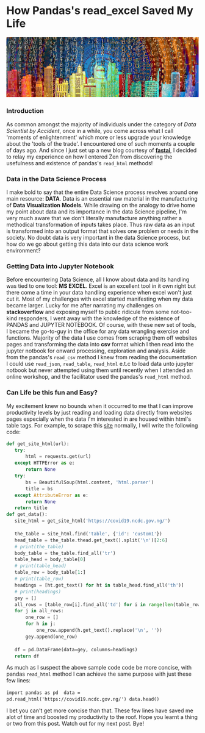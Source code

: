 # How Pandas's read_excel Saved My Life
![](/images/pixabay.jpg)
### Introduction
As common amongst the majority of individuals under the category of *Data Scientist by Accident*, once in a while, you come across what I call 
'moments of enlightenment' which more or less upgrade your knowledge about the 'tools of the trade'. I encountered one of such moments a couple of days ago. And since I just set up
a new blog courtesy of [**fastai**](https://github.com/fastai/fastpages), I decided to relay my experience on how I entered Zen from discovering the usefulness and existence of pandas's `read_html` methods!

### Data in the Data Science Process

I make bold to say that the entire Data Science process revolves around one main resource: **DATA**. Data is an essential raw material in the manufacturing of **Data Visualization**
**Models**. While drawing on the analogy to drive home my point about data and its importance in the data Science pipeline, I'm very much aware that we don't literally manufacture
anything rather a methodical transformation of inputs takes place. Thus raw data as an input is transformed into an output format that solves one problem or needs in the society. 
No doubt data is very important in the data Science process, but how do we go about getting this data into our data science work environment?

### Getting Data into Jupyter Notebook
Before encountering Data Science, all I know about data and its handling was tied to one tool: **MS EXCEL**. Excel is an excellent tool in it own right but there come a time in your data handling experience when excel won't just cut it. Most of my challenges with excel started manifesting when my data became larger. Lucky for me after narrating my 
challenges on **stackoverflow** and exposing myself to public ridicule from some not-too-kind responders, I went away with the knowledge of the existence of PANDAS and JUPYTER 
NOTEBOOK. Of course, with these new set of tools, I became the go-to-guy in the office for any data wrangling exercise and functions.
Majority of the data I use comes from scraping them off websites pages and transforming the data into **csv** format which I then read into the jupyter notbook for onward processing, exploration and analysis. Aside from the pandas's `read_csv` method I knew from reading the documentation I could use `read_json`, `read_table`, `read_html` e.t.c to load data unto
jupyter notbook but never attempted using them until recently when I attended an online workshop, and the facilitator used the pandas's `read_html` method.

 ### Can Life be this fun and Easy?
 My excitement knew no bounds when it occurred to me that I can improve productivity levels by just reading and loading data directly from websites pages especially when the data 
 I'm interested in are housed within html's table tags. For example, to scrape this [site](https://covid19.ncdc.gov.ng/) normally, I will write the following code:
 ```python
 def get_site_html(url):
    try:
        html = requests.get(url)
    except HTTPError as e:
        return None
    try:
        bs = BeautifulSoup(html.content, 'html.parser')
        title = bs
    except AttributeError as e:
        return None
    return title
def get_data():
    site_html = get_site_html('https://covid19.ncdc.gov.ng/')

    the_table = site_html.find('table', {'id': 'custom1'})
    head_table = the_table.thead.get_text().split('\n')[2:6]
    # print(the_table)
    body_table = the_table.find_all('tr')
    table_head = body_table[0]
    # print(table_head)
    table_row = body_table[1:]
    # print(table_row)
    headings = [ht.get_text() for ht in table_head.find_all('th')]
    # print(headings)
    gey = []
    all_rows = [table_row[i].find_all('td') for i in range(len(table_row))]
    for j in all_rows:
        one_row = []
        for h in j:
            one_row.append(h.get_text().replace('\n', ''))
        gey.append(one_row)

    df = pd.DataFrame(data=gey, columns=headings)
    return df
```



 As much as I suspect the above sample code code be more concise, with pandas `read_html` method I can achieve the same purpose with just these few lines:

`import pandas as pd 
data = pd.read_html('https://covid19.ncdc.gov.ng/')
data.head()`

I bet you can't get more concise than that. These few lines have saved me alot of time and boosted my productivity to the roof. Hope you learnt a thing or two from this post. 
Watch out for my next post. Bye!

